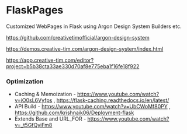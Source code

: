 # FlaskPages
Customized WebPages in Flask using Argon Design System Builders etc.

https://github.com/creativetimofficial/argon-design-system

https://demos.creative-tim.com/argon-design-system/index.html

https://app.creative-tim.com/editor?project=b5b38cta33ae330d70af8e775eba1f16fe18f922

### Optimization
- Caching & Memoization - https://www.youtube.com/watch?v=iO0sL6Vyfps , https://flask-caching.readthedocs.io/en/latest/
- API Build - https://www.youtube.com/watch?v=UbCWoMf80PY , https://github.com/krishnaik06/Deployment-flask
- Extends Base and URL_FOR - https://www.youtube.com/watch?v=_t5GfQyiFm8
